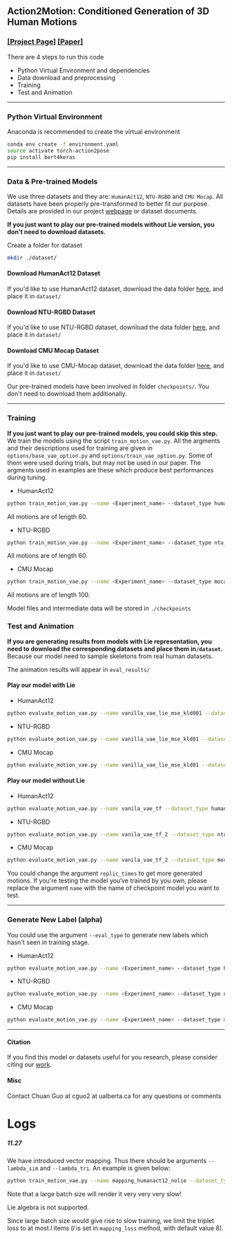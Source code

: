 ## <b>Action2Motion: Conditioned Generation of 3D Human Motions</b> 
### [[Project Page]](https://ericguo5513.github.io/action-to-motion/)  [[Paper]](https://arxiv.org/pdf/2007.15240.pdf)<br>


There are 4 steps to run this code
* Python Virtual Environment and dependencies
* Data download and preprocessing
* Training
* Test and Animation


----
### Python Virtual Environment
Anaconda is recommended to create the virtual environment

```sh
conda env create -f environment.yaml
source activate torch-action2pose
pip install bert4keras
```

----
### Data & Pre-trained Models

We use three datasets and they are: `HumanAct12`, `NTU-RGBD` and `CMU Mocap`. All datasets have been properly pre-transformed to better fit our purpose. Details are provided in our project [webpage](https://ericguo5513.github.io/action-to-motion/) or dataset documents. 

**If you just want to play our pre-trained models without Lie version, you don't need to download datasets.**

Create a folder for dataset

```sh
mkdir ./dataset/
```

#### Download HumanAct12 Dataset
If you'd like to use HumanAct12 dataset, download the data folder [here](https://drive.google.com/drive/folders/1hGNkxI9jPbdFueUHfj8H8zC2f7DTb8NG?usp=sharing), and place it in `dataset/`

#### Download NTU-RGBD Dataset
If you'd like to use NTU-RGBD dataset, download the data folder [here](https://drive.google.com/drive/folders/1oaHZBMBne5z_ui7M1Keu3Nx1CD7f141L?usp=sharing), and place it in `dataset/`

#### Download CMU Mocap Dataset
If you'd like to use CMU-Mocap dataset, download the data folder [here](https://drive.google.com/drive/folders/1_2jbZK48Li6sm1duNJnR_eyQjVdJQDoU?usp=sharing), and place it in `dataset/`

Our pre-trained models have been involved in folder `checkpoints/`. You don't need to download them additionally.  

----
### Training
**If you just want to play our pre-trained models, you could skip this step.**
We train the models using the script `train_motion_vae.py`. All the argments and their descriptions used for training are given in `options/base_vae_option.py` and `options/train_vae_option.py`. Some of them were used during trials, but may not be used in our paper. The argments used in examples are these which produce best performances during tuning.

- HumanAct12
```sh
python train_motion_vae.py --name <Experiment_name> --dataset_type humanact12 --batch_size 128 --motion_length 60 --coarse_grained --lambda_kld 0.001 --eval_every 2000 --plot_every 50 --print_every 20 --save_every 2000 --save_latest 50 --time_counter --use_lie --gpu_id 0 --iters 50000
```
All motions are of length 60.  

- NTU-RGBD
```sh
python train_motion_vae.py --name <Experiment_name> --dataset_type ntu_rgbd_vibe  --batch_size 128 --motion_length 60 --lambda_kld 0.01 --eval_every 2000 --plot_every 50 --print_every 20 --save_every 2000 --save_latest 50 --time_counter --use_lie --gpu_id 0 --iters 50000 
```
All motions are of length 60.  

- CMU Mocap
```sh
python train_motion_vae.py --name <Experiment_name> --dataset_type mocap  --batch_size 128 --motion_length 100 --lambda_kld 0.01 --eval_every 2000 --plot_every 50 --print_every 20 --save_every 2000 --save_latest 50 --time_counter --use_lie --gpu_id 0 --iters 50000 
```
All motions are of length 100.  

Model files and intermediate data will be stored in `./checkpoints`

### Test and Animation
**If you are generating results from models with Lie representation, you need to download the corresponding datasets and place them in`/dataset`.** Because our model need to sample skeletons from real human datasets.

The animation results will appear in `eval_results/`

#### Play our model with Lie

- HumanAct12
```sh
python evaluate_motion_vae.py --name vanilla_vae_lie_mse_kld001 --dataset_type humanact12 --use_lie --time_counter --motion_length 60 --coarse_grained --gpu_id 0 --replic_times 5 --name_ext _R0
```

- NTU-RGBD
```sh
python evaluate_motion_vae.py --name vanilla_vae_lie_mse_kld01 --dataset_type ntu_rgbd_vibe --use_lie --time_counter --motion_length 60 --gpu_id 0 --replic_times 5 --name_ext R0 
```

- CMU Mocap
```sh
python evaluate_motion_vae.py --name vanilla_vae_lie_mse_kld01 --dataset_type mocap --use_lie --time_counter --motion_length 60 --gpu_id 0 --replic_times 5 --name_ext R0 
```

#### Play our model without Lie

- HumanAct12
```sh
python evaluate_motion_vae.py --name vanila_vae_tf --dataset_type humanact12  --motion_length 60 --coarse_grained --gpu_id 0 --replic_times 5 --name_ext R0

```
- NTU-RGBD
```sh
python evaluate_motion_vae.py --name vanila_vae_tf_2 --dataset_type ntu-rgbd-vibe  --motion_length 60 --gpu_id 0 --replic_times 2 --name_ext R0 
```
- CMU Mocap
```sh
python evaluate_motion_vae.py --name vanila_vae_tf_2 --dataset_type mocap  --motion_length 100 --gpu_id 0 --replic_times 2 --name_ext R0 
```
You could change the argument `replic_times` to get more generated motions. If you're testing the model you‘ve trained by you own, please replace the argument `name` with the name of checkpoint model you want to test.

---
### Generate New Label (alpha)

You could use the argument `--eval_type` to generate new labels which hasn't seen in training stage.

- HumanAct12
```sh
python evaluate_motion_vae.py --name <Experiment_name> --dataset_type humanact12 --use_lie --time_counter --motion_length 60 --coarse_grained --gpu_id 0 --replic_times 5 --name_ext _R0 --eval_type <label>
```

- NTU-RGBD
```sh
python evaluate_motion_vae.py --name <Experiment_name> --dataset_type ntu_rgbd_vibe --use_lie --time_counter --motion_length 60 --gpu_id 0 --replic_times 5 --name_ext R0 --eval_type <label>
```

- CMU Mocap
```sh
python evaluate_motion_vae.py --name <Experiment_name> --dataset_type mocap --use_lie --time_counter --motion_length 60 --gpu_id 0 --replic_times 5 --name_ext R0 --eval_type <label>
```

---
#### Citation
If you find this model or datasets useful for you research, please consider citing our [work](https://ericguo5513.github.io/action-to-motion/website/bibtex.txt).

#### Misc
Contact Chuan Guo at cguo2 at ualberta.ca for any questions or comments

# Logs

##### 11.27

We have introduced vector mapping. Thus there should be arguments `--lambda_sim` and `--lambda_tri`. An example is given below:
```sh
python train_motion_vae.py --name mapping_humanact12_nolie --dataset_type humanact12 --batch_size 128 --motion_length 60 --coarse_grained --lambda_kld 0.001 --lambda_sim 0.0001 --lambda_tri 0.0001 --eval_every 2000 --plot_every 50 --print_every 20 --save_every 2000 --save_latest 50 --time_counter --gpu_id 0 --iters 50000
```
Note that a large batch size will render it very very very slow!

Lie algebra is not supported.

Since large batch size would give rise to slow training, we limit the triplet loss to at most $l$ items ($l$ is set in `mapping_loss` method, with default value 8).
